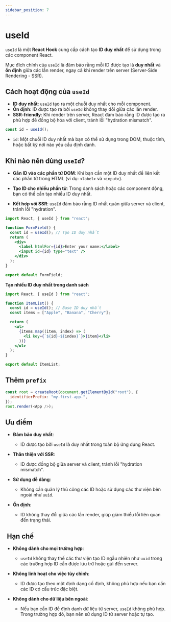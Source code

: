 ```yaml
---
sidebar_position: 7
---
```


# useId

`useId` là một **React Hook** cung cấp cách tạo **ID duy nhất** để sử dụng trong các component React.

Mục đích chính của `useId` là đảm bảo rằng mỗi ID được tạo là **duy nhất** và **ổn định** giữa các lần render, ngay cả khi render trên server (Server-Side Rendering - SSR).

## Cách hoạt động của `useId`

- **ID duy nhất**: `useId` tạo ra một chuỗi duy nhất cho mỗi component.
- **Ổn định**: ID được tạo ra bởi `useId` không thay đổi giữa các lần render.
- **SSR-friendly**: Khi render trên server, React đảm bảo rằng ID được tạo ra phù hợp để đồng bộ hóa với client, tránh lỗi "hydration mismatch".

```jsx
const id = useId();
```

- `id`: Một chuỗi ID duy nhất mà bạn có thể sử dụng trong DOM, thuộc tính, hoặc bất kỳ nơi nào yêu cầu định danh.

## **Khi nào nên dùng `useId`?**

- **Gắn ID vào các phần tử DOM**: Khi bạn cần một ID duy nhất để liên kết các phần tử trong HTML (ví dụ: `<label>` và `<input>`).

- **Tạo ID cho nhiều phần tử**: Trong danh sách hoặc các component động, bạn có thể cần tạo nhiều ID duy nhất.

- **Kết hợp với SSR**: `useId` đảm bảo rằng ID nhất quán giữa server và client, tránh lỗi "hydration".

```jsx
import React, { useId } from "react";

function FormField() {
  const id = useId(); // Tạo ID duy nhất
  return (
    <div>
      <label htmlFor={id}>Enter your name:</label>
      <input id={id} type="text" />
    </div>
  );
}

export default FormField;
```

**Tạo nhiều ID duy nhất trong danh sách**

```jsx
import React, { useId } from "react";

function ItemList() {
  const id = useId(); // Base ID duy nhất
  const items = ["Apple", "Banana", "Cherry"];

  return (
    <ul>
      {items.map((item, index) => (
        <li key={`${id}-${index}`}>{item}</li>
      ))}
    </ul>
  );
}

export default ItemList;
```

## Thêm `prefix`

```js
const root = createRoot(document.getElementById("root"), {
  identifierPrefix: "my-first-app-",
});
root.render(<App />);
```

## Ưu điểm

- **Đảm bảo duy nhất**:

  - ID được tạo bởi `useId` là duy nhất trong toàn bộ ứng dụng React.

- **Thân thiện với SSR**:

  - ID được đồng bộ giữa server và client, tránh lỗi "hydration mismatch".

- **Sử dụng dễ dàng**:

  - Không cần quản lý thủ công các ID hoặc sử dụng các thư viện bên ngoài như `uuid`.

- **Ổn định**:

  - ID không thay đổi giữa các lần render, giúp giảm thiểu lỗi liên quan đến trạng thái.

##  Hạn chế

- **Không dành cho mọi trường hợp**:

  - `useId` không thay thế các thư viện tạo ID ngẫu nhiên như `uuid` trong các trường hợp ID cần được lưu trữ hoặc gửi đến server.

- **Không linh hoạt cho việc tùy chỉnh**:

  - ID được tạo theo một định dạng cố định, không phù hợp nếu bạn cần các ID có cấu trúc đặc biệt.

- **Không dành cho dữ liệu bên ngoài**:

  - Nếu bạn cần ID để định danh dữ liệu từ server, `useId` không phù hợp. Trong trường hợp đó, bạn nên sử dụng ID từ server hoặc tự tạo.
